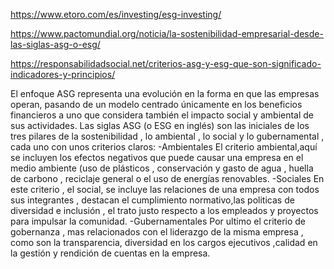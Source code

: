 
https://www.etoro.com/es/investing/esg-investing/

https://www.pactomundial.org/noticia/la-sostenibilidad-empresarial-desde-las-siglas-asg-o-esg/

https://responsabilidadsocial.net/criterios-asg-y-esg-que-son-significado-indicadores-y-principios/


El enfoque ASG representa una evolución en la forma en que las empresas operan, pasando de un modelo centrado únicamente en los beneficios financieros a uno que considera también el impacto social y ambiental de sus actividades.
Las siglas ASG (o ESG en inglés) son las iniciales de los tres pilares de la sostenibilidad , lo ambiental , lo social y lo gubernamental , cada uno con unos criterios claros:
-Ambientales 
El criterio ambiental,aquí se incluyen los efectos negativos que puede causar una empresa en el medio ambiente (uso de plásticos , conservación y gasto de agua , huella de carbono , reciclaje general o el uso de energías renovables.
-Sociales 
En este criterio , el social, se incluye las relaciones de una empresa con todos sus integrantes , destacan el cumplimiento normativo,las politicas de diversidad e inclusión , el trato justo respecto a los empleados y proyectos para impulsar la comunidad.
-Gubernamentales
Por ultimo el criterio de gobernanza , mas relacionados con el liderazgo de la misma empresa , como son la transparencia, diversidad en los cargos ejecutivos ,calidad en la gestión y rendición de cuentas en la empresa.
